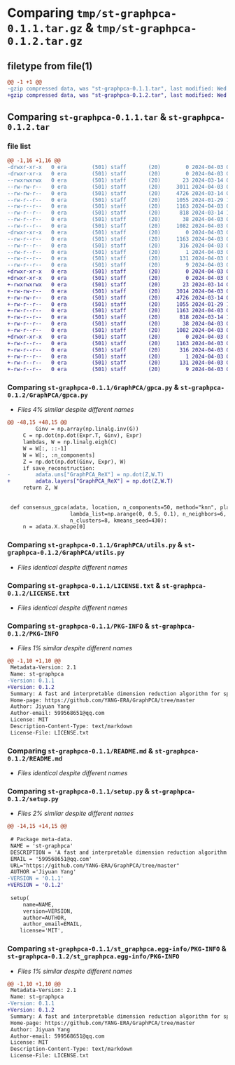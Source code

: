 # Comparing `tmp/st-graphpca-0.1.1.tar.gz` & `tmp/st-graphpca-0.1.2.tar.gz`

## filetype from file(1)

```diff
@@ -1 +1 @@
-gzip compressed data, was "st-graphpca-0.1.1.tar", last modified: Wed Apr  3 08:08:39 2024, max compression
+gzip compressed data, was "st-graphpca-0.1.2.tar", last modified: Wed Apr  3 08:14:29 2024, max compression
```

## Comparing `st-graphpca-0.1.1.tar` & `st-graphpca-0.1.2.tar`

### file list

```diff
@@ -1,16 +1,16 @@
-drwxr-xr-x   0 era        (501) staff       (20)        0 2024-04-03 08:08:39.677931 st-graphpca-0.1.1/
-drwxr-xr-x   0 era        (501) staff       (20)        0 2024-04-03 08:08:39.676826 st-graphpca-0.1.1/GraphPCA/
--rwxrwxrwx   0 era        (501) staff       (20)       23 2024-03-14 08:41:06.000000 st-graphpca-0.1.1/GraphPCA/__init__.py
--rw-rw-r--   0 era        (501) staff       (20)     3011 2024-04-03 08:08:31.000000 st-graphpca-0.1.1/GraphPCA/gpca.py
--rw-rw-r--   0 era        (501) staff       (20)     4726 2024-03-14 07:42:40.000000 st-graphpca-0.1.1/GraphPCA/utils.py
--rw-r--r--   0 era        (501) staff       (20)     1055 2024-01-29 10:40:06.000000 st-graphpca-0.1.1/LICENSE.txt
--rw-r--r--   0 era        (501) staff       (20)     1163 2024-04-03 08:08:39.677809 st-graphpca-0.1.1/PKG-INFO
--rw-r--r--   0 era        (501) staff       (20)      818 2024-03-14 11:47:01.000000 st-graphpca-0.1.1/README.md
--rw-r--r--   0 era        (501) staff       (20)       38 2024-04-03 08:08:39.677984 st-graphpca-0.1.1/setup.cfg
--rw-r--r--   0 era        (501) staff       (20)     1082 2024-04-03 08:08:12.000000 st-graphpca-0.1.1/setup.py
-drwxr-xr-x   0 era        (501) staff       (20)        0 2024-04-03 08:08:39.677635 st-graphpca-0.1.1/st_graphpca.egg-info/
--rw-r--r--   0 era        (501) staff       (20)     1163 2024-04-03 08:08:39.000000 st-graphpca-0.1.1/st_graphpca.egg-info/PKG-INFO
--rw-r--r--   0 era        (501) staff       (20)      316 2024-04-03 08:08:39.000000 st-graphpca-0.1.1/st_graphpca.egg-info/SOURCES.txt
--rw-r--r--   0 era        (501) staff       (20)        1 2024-04-03 08:08:39.000000 st-graphpca-0.1.1/st_graphpca.egg-info/dependency_links.txt
--rw-r--r--   0 era        (501) staff       (20)      131 2024-04-03 08:08:39.000000 st-graphpca-0.1.1/st_graphpca.egg-info/requires.txt
--rw-r--r--   0 era        (501) staff       (20)        9 2024-04-03 08:08:39.000000 st-graphpca-0.1.1/st_graphpca.egg-info/top_level.txt
+drwxr-xr-x   0 era        (501) staff       (20)        0 2024-04-03 08:14:29.157168 st-graphpca-0.1.2/
+drwxr-xr-x   0 era        (501) staff       (20)        0 2024-04-03 08:14:29.156088 st-graphpca-0.1.2/GraphPCA/
+-rwxrwxrwx   0 era        (501) staff       (20)       23 2024-03-14 08:41:06.000000 st-graphpca-0.1.2/GraphPCA/__init__.py
+-rw-rw-r--   0 era        (501) staff       (20)     3014 2024-04-03 08:14:09.000000 st-graphpca-0.1.2/GraphPCA/gpca.py
+-rw-rw-r--   0 era        (501) staff       (20)     4726 2024-03-14 07:42:40.000000 st-graphpca-0.1.2/GraphPCA/utils.py
+-rw-r--r--   0 era        (501) staff       (20)     1055 2024-01-29 10:40:06.000000 st-graphpca-0.1.2/LICENSE.txt
+-rw-r--r--   0 era        (501) staff       (20)     1163 2024-04-03 08:14:29.157052 st-graphpca-0.1.2/PKG-INFO
+-rw-r--r--   0 era        (501) staff       (20)      818 2024-03-14 11:47:01.000000 st-graphpca-0.1.2/README.md
+-rw-r--r--   0 era        (501) staff       (20)       38 2024-04-03 08:14:29.157223 st-graphpca-0.1.2/setup.cfg
+-rw-r--r--   0 era        (501) staff       (20)     1082 2024-04-03 08:14:20.000000 st-graphpca-0.1.2/setup.py
+drwxr-xr-x   0 era        (501) staff       (20)        0 2024-04-03 08:14:29.156885 st-graphpca-0.1.2/st_graphpca.egg-info/
+-rw-r--r--   0 era        (501) staff       (20)     1163 2024-04-03 08:14:29.000000 st-graphpca-0.1.2/st_graphpca.egg-info/PKG-INFO
+-rw-r--r--   0 era        (501) staff       (20)      316 2024-04-03 08:14:29.000000 st-graphpca-0.1.2/st_graphpca.egg-info/SOURCES.txt
+-rw-r--r--   0 era        (501) staff       (20)        1 2024-04-03 08:14:29.000000 st-graphpca-0.1.2/st_graphpca.egg-info/dependency_links.txt
+-rw-r--r--   0 era        (501) staff       (20)      131 2024-04-03 08:14:29.000000 st-graphpca-0.1.2/st_graphpca.egg-info/requires.txt
+-rw-r--r--   0 era        (501) staff       (20)        9 2024-04-03 08:14:29.000000 st-graphpca-0.1.2/st_graphpca.egg-info/top_level.txt
```

### Comparing `st-graphpca-0.1.1/GraphPCA/gpca.py` & `st-graphpca-0.1.2/GraphPCA/gpca.py`

 * *Files 4% similar despite different names*

```diff
@@ -48,15 +48,15 @@
         Ginv = np.array(np.linalg.inv(G))
     C = np.dot(np.dot(Expr.T, Ginv), Expr)
     lambdas, W = np.linalg.eigh(C)
     W = W[:, ::-1]
     W = W[:, :n_components]
     Z = np.dot(np.dot(Ginv, Expr), W)
     if save_reconstruction:
-        adata.uns["GraphPCA_ReX"] = np.dot(Z,W.T)
+        adata.layers["GraphPCA_ReX"] = np.dot(Z,W.T)
     return Z, W
 
 
 def consensus_gpca(adata, location, n_components=50, method="knn", platform="Visium",
                    lambda_list=np.arange(0, 0.5, 0.1), n_neighbors=6,
                    n_clusters=8, kmeans_seed=430):
     n = adata.X.shape[0]
```

### Comparing `st-graphpca-0.1.1/GraphPCA/utils.py` & `st-graphpca-0.1.2/GraphPCA/utils.py`

 * *Files identical despite different names*

### Comparing `st-graphpca-0.1.1/LICENSE.txt` & `st-graphpca-0.1.2/LICENSE.txt`

 * *Files identical despite different names*

### Comparing `st-graphpca-0.1.1/PKG-INFO` & `st-graphpca-0.1.2/PKG-INFO`

 * *Files 1% similar despite different names*

```diff
@@ -1,10 +1,10 @@
 Metadata-Version: 2.1
 Name: st-graphpca
-Version: 0.1.1
+Version: 0.1.2
 Summary: A fast and interpretable dimension reduction algorithm for spatial transcriptomics data.
 Home-page: https://github.com/YANG-ERA/GraphPCA/tree/master
 Author: Jiyuan Yang
 Author-email: 599568651@qq.com
 License: MIT
 Description-Content-Type: text/markdown
 License-File: LICENSE.txt
```

### Comparing `st-graphpca-0.1.1/README.md` & `st-graphpca-0.1.2/README.md`

 * *Files identical despite different names*

### Comparing `st-graphpca-0.1.1/setup.py` & `st-graphpca-0.1.2/setup.py`

 * *Files 2% similar despite different names*

```diff
@@ -14,15 +14,15 @@
 
 # Package meta-data.
 NAME = 'st-graphpca'
 DESCRIPTION = 'A fast and interpretable dimension reduction algorithm for spatial transcriptomics data.'
 EMAIL = '599568651@qq.com'
 URL="https://github.com/YANG-ERA/GraphPCA/tree/master"
 AUTHOR ='Jiyuan Yang'
-VERSION = '0.1.1'
+VERSION = '0.1.2'
 
 setup(
     name=NAME,
     version=VERSION,
     author=AUTHOR,
     author_email=EMAIL,
 	license='MIT',
```

### Comparing `st-graphpca-0.1.1/st_graphpca.egg-info/PKG-INFO` & `st-graphpca-0.1.2/st_graphpca.egg-info/PKG-INFO`

 * *Files 1% similar despite different names*

```diff
@@ -1,10 +1,10 @@
 Metadata-Version: 2.1
 Name: st-graphpca
-Version: 0.1.1
+Version: 0.1.2
 Summary: A fast and interpretable dimension reduction algorithm for spatial transcriptomics data.
 Home-page: https://github.com/YANG-ERA/GraphPCA/tree/master
 Author: Jiyuan Yang
 Author-email: 599568651@qq.com
 License: MIT
 Description-Content-Type: text/markdown
 License-File: LICENSE.txt
```

